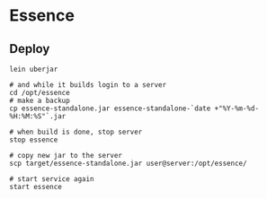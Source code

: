 # Essence


## Deploy

    lein uberjar

    # and while it builds login to a server
    cd /opt/essence
    # make a backup
    cp essence-standalone.jar essence-standalone-`date +"%Y-%m-%d-%H:%M:%S"`.jar

    # when build is done, stop server
    stop essence

    # copy new jar to the server
    scp target/essence-standalone.jar user@server:/opt/essence/

    # start service again
    start essence
